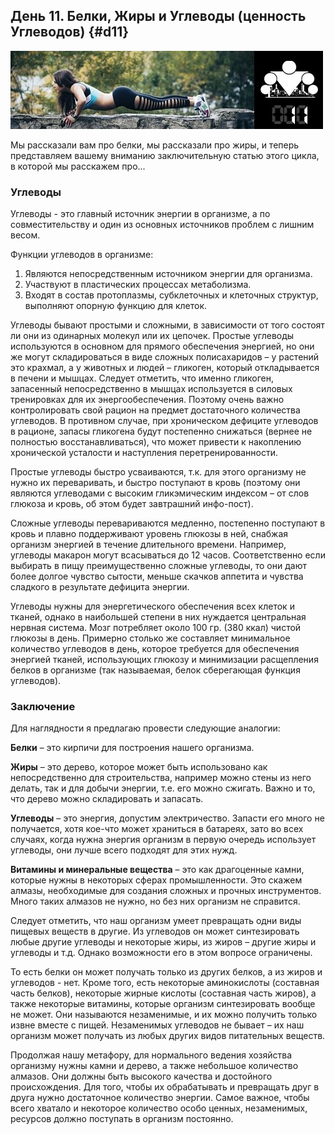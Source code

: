 ## День 11. Белки, Жиры и Углеводы (ценность Углеводов) {#d11}

![](src/img/11.jpg)

Мы рассказали вам про белки, мы рассказали про жиры, и теперь представляем вашему вниманию заключительную статью этого цикла, в которой мы расскажем про... 

### Углеводы

Углеводы - это главный источник энергии в организме, а по совместительству и один из основных источников проблем с лишним весом. 

Функции углеводов в организме: 

1. Являются непосредственным источником энергии для организма. 
2. Участвуют в пластических процессах метаболизма. 
3. Входят в состав протоплазмы, субклеточных и клеточных структур, выполняют опорную функцию для клеток. 

Углеводы бывают простыми и сложными, в зависимости от того состоят ли они из одинарных молекул или их цепочек. Простые углеводы используются в основном для прямого обеспечения энергией, но они же могут складироваться в виде сложных полисахаридов – у растений это крахмал, а у животных и людей – гликоген, который откладывается в печени и мышцах. Следует отметить, что именно гликоген, запасенный непосредственно в мышцах используется в силовых тренировках для их энергообеспечения. Поэтому очень важно контролировать свой рацион на предмет достаточного количества углеводов. В противном случае, при хроническом дефиците углеводов в рационе, запасы гликогена будут постепенно снижаться (вернее не полностью восстанавливаться), что может привести к накоплению хронической усталости и наступления перетренированности. 

Простые углеводы быстро усваиваются, т.к. для этого организму не нужно их переваривать, и быстро поступают в кровь (поэтому они являются углеводами с высоким гликэмическим индексом – от слов глюкоза и кровь, об этом будет завтрашний инфо-пост). 

Сложные углеводы перевариваются медленно, постепенно поступают в кровь и плавно поддерживают уровень глюкозы в ней, снабжая организм энергией в течение длительного времени. Например, углеводы макарон могут всасываться до 12 часов. Соответственно если выбирать в пищу преимущественно сложные углеводы, то они дают более долгое чувство сытости, меньше скачков аппетита и чувства сладкого в результате дефицита энергии. 

Углеводы нужны для энергетического обеспечения всех клеток и тканей, однако в наибольшей степени в них нуждается центральная нервная система. Мозг потребляет около 100 гр. (380 ккал) чистой глюкозы в день. Примерно столько же составляет минимальное количество углеводов в день, которое требуется для обеспечения энергией тканей, использующих глюкозу и минимизации расщепления белков в организме (так называемая, белок сберегающая функция углеводов). 

### Заключение

Для наглядности я предлагаю провести следующие аналогии: 

**Белки** – это кирпичи для построения нашего организма. 

**Жиры** – это дерево, которое может быть использовано как непосредственно для строительства, например можно стены из него делать, так и для добычи энергии, т.е. его можно сжигать. Важно и то, что дерево можно складировать и запасать. 

**Углеводы** – это энергия, допустим электричество. Запасти его много не получается, хотя кое-что может храниться в батареях, зато во всех случаях, когда нужна энергия организм в первую очередь использует углеводы, они лучше всего подходят для этих нужд. 

**Витамины и минеральные вещества** – это как драгоценные камни, которые нужны в некоторых сферах промышленности. Это скажем алмазы, необходимые для создания сложных и прочных инструментов. Много таких алмазов не нужно, но без них организм не справится. 

Следует отметить, что наш организм умеет превращать одни виды пищевых веществ в другие. Из углеводов он может синтезировать любые другие углеводы и некоторые жиры, из жиров – другие жиры и углеводы и т.д. Однако возможности его в этом вопросе ограничены. 

То есть белки он может получать только из других белков, а из жиров и углеводов - нет. Кроме того, есть некоторые аминокислоты (составная часть белков), некоторые жирные кислоты (составная часть жиров), а также некоторые витамины, которые организм синтезировать вообще не может. Они называются незаменимые, и их можно получить только извне вместе с пищей. Незаменимых углеводов не бывает – их наш организм может получать из любых других видов питательных веществ. 

Продолжая нашу метафору, для нормального ведения хозяйства организму нужны камни и дерево, а также небольшое количество алмазов. Они должны быть высокого качества и достойного происхождения. Для того, чтобы их обрабатывать и превращать друг в друга нужно достаточное количество энергии. Самое важное, чтобы всего хватало и некоторое количество особо ценных, незаменимых, ресурсов должно поступать в организм постоянно. 

